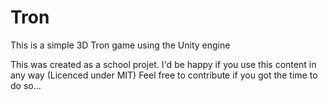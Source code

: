 # Tron
This is a simple 3D Tron game using the Unity engine

This was created as a school projet.
I'd be happy if you use this content in any way (Licenced under MIT)
Feel free to contribute if you got the time to do so...
